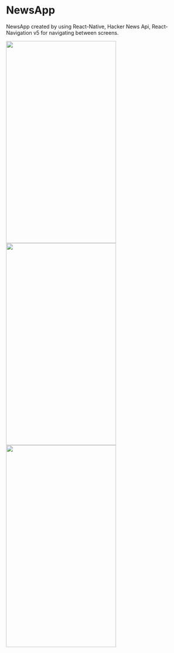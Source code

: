 # NewsApp

NewsApp created by using React-Native, Hacker News Api, React-Navigation v5 for navigating between screens.

<img src="https://user-images.githubusercontent.com/40600831/135604332-bcce886c-d691-4d47-8100-d32cfc760b7a.jpg" width="300" height="550"><img src="https://user-images.githubusercontent.com/40600831/135604351-9f7a6a0a-4b02-4783-b840-26f26808b3b6.jpg" width="300" height="550"><img src="https://user-images.githubusercontent.com/40600831/135604358-2a488ddb-9f25-433c-a9ba-ce739a8e3593.jpg" width="300" height="550">

